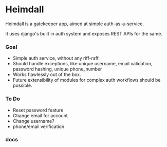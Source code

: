 # Heimdall

Heimdall is a gatekeeper app, aimed at simple auth-as-a-service.

It uses django's built in auth system and exposes REST APIs for the same.

### Goal

- Simple auth service, without any riff-raff.
- Should handle exceptions, like unique username, email validation, password hashing, unique phone_number
- Works flawlessly out of the box.
- Future extensibility of modules for complex auth workflows should be possible.

### To Do
- Reset password feature
- Change email for account 
- Change username?
- phone/email verification

### docs

